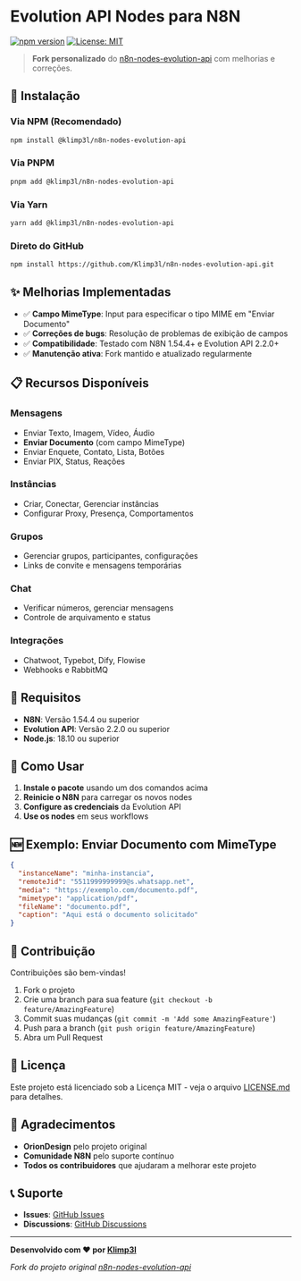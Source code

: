 # Evolution API Nodes para N8N

[![npm version](https://badge.fury.io/js/%40klimp3l%2Fn8n-nodes-evolution-api.svg)](https://badge.fury.io/js/%40klimp3l%2Fn8n-nodes-evolution-api)
[![License: MIT](https://img.shields.io/badge/License-MIT-yellow.svg)](https://opensource.org/licenses/MIT)

> **Fork personalizado** do [n8n-nodes-evolution-api](https://github.com/oriondesign2015/n8n-nodes-evolution-api) com melhorias e correções.

## 🚀 **Instalação**

### **Via NPM (Recomendado)**
```bash
npm install @klimp3l/n8n-nodes-evolution-api
```

### **Via PNPM**
```bash
pnpm add @klimp3l/n8n-nodes-evolution-api
```

### **Via Yarn**
```bash
yarn add @klimp3l/n8n-nodes-evolution-api
```

### **Direto do GitHub**
```bash
npm install https://github.com/Klimp3l/n8n-nodes-evolution-api.git
```

## ✨ **Melhorias Implementadas**

- ✅ **Campo MimeType**: Input para especificar o tipo MIME em "Enviar Documento"
- ✅ **Correções de bugs**: Resolução de problemas de exibição de campos
- ✅ **Compatibilidade**: Testado com N8N 1.54.4+ e Evolution API 2.2.0+
- ✅ **Manutenção ativa**: Fork mantido e atualizado regularmente

## 📋 **Recursos Disponíveis**

### **Mensagens**
- Enviar Texto, Imagem, Vídeo, Áudio
- **Enviar Documento** (com campo MimeType)
- Enviar Enquete, Contato, Lista, Botões
- Enviar PIX, Status, Reações

### **Instâncias**
- Criar, Conectar, Gerenciar instâncias
- Configurar Proxy, Presença, Comportamentos

### **Grupos**
- Gerenciar grupos, participantes, configurações
- Links de convite e mensagens temporárias

### **Chat**
- Verificar números, gerenciar mensagens
- Controle de arquivamento e status

### **Integrações**
- Chatwoot, Typebot, Dify, Flowise
- Webhooks e RabbitMQ

## 🔧 **Requisitos**

- **N8N**: Versão 1.54.4 ou superior
- **Evolution API**: Versão 2.2.0 ou superior
- **Node.js**: 18.10 ou superior

## 📖 **Como Usar**

1. **Instale o pacote** usando um dos comandos acima
2. **Reinicie o N8N** para carregar os novos nodes
3. **Configure as credenciais** da Evolution API
4. **Use os nodes** em seus workflows

## 🆕 **Exemplo: Enviar Documento com MimeType**

```json
{
  "instanceName": "minha-instancia",
  "remoteJid": "5511999999999@s.whatsapp.net",
  "media": "https://exemplo.com/documento.pdf",
  "mimetype": "application/pdf",
  "fileName": "documento.pdf",
  "caption": "Aqui está o documento solicitado"
}
```

## 🤝 **Contribuição**

Contribuições são bem-vindas! 

1. Fork o projeto
2. Crie uma branch para sua feature (`git checkout -b feature/AmazingFeature`)
3. Commit suas mudanças (`git commit -m 'Add some AmazingFeature'`)
4. Push para a branch (`git push origin feature/AmazingFeature`)
5. Abra um Pull Request

## 📄 **Licença**

Este projeto está licenciado sob a Licença MIT - veja o arquivo [LICENSE.md](LICENSE.md) para detalhes.

## 🙏 **Agradecimentos**

- **OrionDesign** pelo projeto original
- **Comunidade N8N** pelo suporte contínuo
- **Todos os contribuidores** que ajudaram a melhorar este projeto

## 📞 **Suporte**

- **Issues**: [GitHub Issues](https://github.com/Klimp3l/n8n-nodes-evolution-api/issues)
- **Discussions**: [GitHub Discussions](https://github.com/Klimp3l/n8n-nodes-evolution-api/discussions)

---

**Desenvolvido com ❤️ por [Klimp3l](https://github.com/Klimp3l)**

*Fork do projeto original [n8n-nodes-evolution-api](https://github.com/oriondesign2015/n8n-nodes-evolution-api)*
